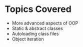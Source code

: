 # Topics Covered

- More advanced aspects of OOP
- Static & abstract classes
- Autoloading class files
- Object iteration
